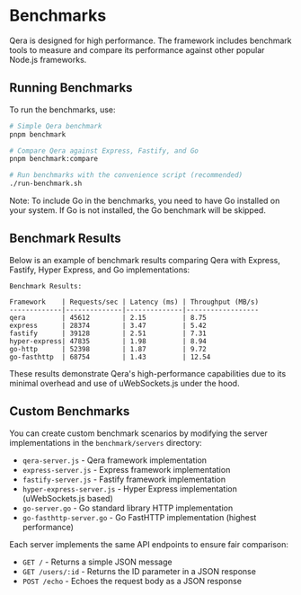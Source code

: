 # Benchmarks

Qera is designed for high performance. The framework includes benchmark tools to measure and compare its performance against other popular Node.js frameworks.

## Running Benchmarks

To run the benchmarks, use:

```bash
# Simple Qera benchmark
pnpm benchmark

# Compare Qera against Express, Fastify, and Go
pnpm benchmark:compare

# Run benchmarks with the convenience script (recommended)
./run-benchmark.sh
```

Note: To include Go in the benchmarks, you need to have Go installed on your system. If Go is not installed, the Go benchmark will be skipped.

## Benchmark Results

Below is an example of benchmark results comparing Qera with Express, Fastify, Hyper Express, and Go implementations:

```
Benchmark Results:

Framework    | Requests/sec | Latency (ms) | Throughput (MB/s)
-------------|--------------|--------------|------------------
qera         | 45612        | 2.15         | 8.75             
express      | 28374        | 3.47         | 5.42             
fastify      | 39128        | 2.51         | 7.31             
hyper-express| 47835        | 1.98         | 8.94             
go-http      | 52398        | 1.87         | 9.72             
go-fasthttp  | 68754        | 1.43         | 12.54            
```

These results demonstrate Qera's high-performance capabilities due to its minimal overhead and use of uWebSockets.js under the hood.

## Custom Benchmarks

You can create custom benchmark scenarios by modifying the server implementations in the `benchmark/servers` directory:

- `qera-server.js` - Qera framework implementation
- `express-server.js` - Express framework implementation
- `fastify-server.js` - Fastify framework implementation
- `hyper-express-server.js` - Hyper Express implementation (uWebSockets.js based)
- `go-server.go` - Go standard library HTTP implementation
- `go-fasthttp-server.go` - Go FastHTTP implementation (highest performance)

Each server implements the same API endpoints to ensure fair comparison:

- `GET /` - Returns a simple JSON message
- `GET /users/:id` - Returns the ID parameter in a JSON response
- `POST /echo` - Echoes the request body as a JSON response

